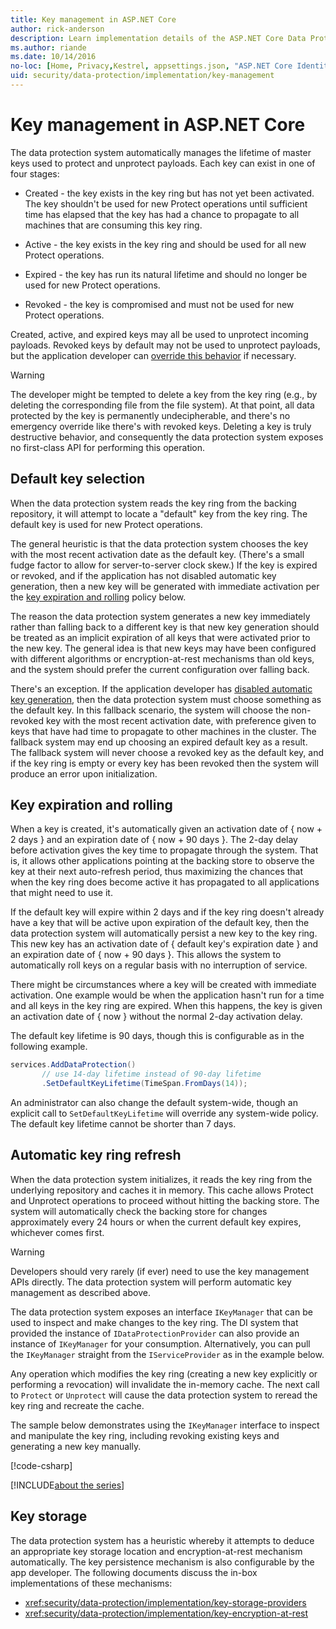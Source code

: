 ```yaml
---
title: Key management in ASP.NET Core
author: rick-anderson
description: Learn implementation details of the ASP.NET Core Data Protection key management APIs.
ms.author: riande
ms.date: 10/14/2016
no-loc: [Home, Privacy,Kestrel, appsettings.json, "ASP.NET Core Identity", cookie, Cookie, Blazor, "Blazor Server", "Blazor WebAssembly", "Identity", "Let's Encrypt", Razor, SignalR]
uid: security/data-protection/implementation/key-management
---
```

# Key management in ASP.NET Core

<a name="data-protection-implementation-key-management"></a>

The data protection system automatically manages the lifetime of master keys used to protect and unprotect payloads. Each key can exist in one of four stages:

* Created - the key exists in the key ring but has not yet been activated. The key shouldn't be used for new Protect operations until sufficient time has elapsed that the key has had a chance to propagate to all machines that are consuming this key ring.

* Active - the key exists in the key ring and should be used for all new Protect operations.

* Expired - the key has run its natural lifetime and should no longer be used for new Protect operations.

* Revoked - the key is compromised and must not be used for new Protect operations.

Created, active, and expired keys may all be used to unprotect incoming payloads. Revoked keys by default may not be used to unprotect payloads, but the application developer can [override this behavior](xref:security/data-protection/consumer-apis/dangerous-unprotect#data-protection-consumer-apis-dangerous-unprotect) if necessary.

>[!WARNING]
> The developer might be tempted to delete a key from the key ring (e.g., by deleting the corresponding file from the file system). At that point, all data protected by the key is permanently undecipherable, and there's no emergency override like there's with revoked keys. Deleting a key is truly destructive behavior, and consequently the data protection system exposes no first-class API for performing this operation.

## Default key selection

When the data protection system reads the key ring from the backing repository, it will attempt to locate a "default" key from the key ring. The default key is used for new Protect operations.

The general heuristic is that the data protection system chooses the key with the most recent activation date as the default key. (There's a small fudge factor to allow for server-to-server clock skew.) If the key is expired or revoked, and if the application has not disabled automatic key generation, then a new key will be generated with immediate activation per the [key expiration and rolling](xref:security/data-protection/implementation/key-management#data-protection-implementation-key-management-expiration) policy below.

The reason the data protection system generates a new key immediately rather than falling back to a different key is that new key generation should be treated as an implicit expiration of all keys that were activated prior to the new key. The general idea is that new keys may have been configured with different algorithms or encryption-at-rest mechanisms than old keys, and the system should prefer the current configuration over falling back.

There's an exception. If the application developer has [disabled automatic key generation](xref:security/data-protection/configuration/overview#disableautomatickeygeneration), then the data protection system must choose something as the default key. In this fallback scenario, the system will choose the non-revoked key with the most recent activation date, with preference given to keys that have had time to propagate to other machines in the cluster. The fallback system may end up choosing an expired default key as a result. The fallback system will never choose a revoked key as the default key, and if the key ring is empty or every key has been revoked then the system will produce an error upon initialization.

<a name="data-protection-implementation-key-management-expiration"></a>

## Key expiration and rolling

When a key is created, it's automatically given an activation date of { now + 2 days } and an expiration date of { now + 90 days }. The 2-day delay before activation gives the key time to propagate through the system. That is, it allows other applications pointing at the backing store to observe the key at their next auto-refresh period, thus maximizing the chances that when the key ring does become active it has propagated to all applications that might need to use it.

If the default key will expire within 2 days and if the key ring doesn't already have a key that will be active upon expiration of the default key, then the data protection system will automatically persist a new key to the key ring. This new key has an activation date of { default key's expiration date } and an expiration date of { now + 90 days }. This allows the system to automatically roll keys on a regular basis with no interruption of service.

There might be circumstances where a key will be created with immediate activation. One example would be when the application hasn't run for a time and all keys in the key ring are expired. When this happens, the key is given an activation date of { now } without the normal 2-day activation delay.

The default key lifetime is 90 days, though this is configurable as in the following example.

```csharp
services.AddDataProtection()
       // use 14-day lifetime instead of 90-day lifetime
       .SetDefaultKeyLifetime(TimeSpan.FromDays(14));
```

An administrator can also change the default system-wide, though an explicit call to `SetDefaultKeyLifetime` will override any system-wide policy. The default key lifetime cannot be shorter than 7 days.

## Automatic key ring refresh

When the data protection system initializes, it reads the key ring from the underlying repository and caches it in memory. This cache allows Protect and Unprotect operations to proceed without hitting the backing store. The system will automatically check the backing store for changes approximately every 24 hours or when the current default key expires, whichever comes first.

>[!WARNING]
> Developers should very rarely (if ever) need to use the key management APIs directly. The data protection system will perform automatic key management as described above.

The data protection system exposes an interface `IKeyManager` that can be used to inspect and make changes to the key ring. The DI system that provided the instance of `IDataProtectionProvider` can also provide an instance of `IKeyManager` for your consumption. Alternatively, you can pull the `IKeyManager` straight from the `IServiceProvider` as in the example below.

Any operation which modifies the key ring (creating a new key explicitly or performing a revocation) will invalidate the in-memory cache. The next call to `Protect` or `Unprotect` will cause the data protection system to reread the key ring and recreate the cache.

The sample below demonstrates using the `IKeyManager` interface to inspect and manipulate the key ring, including revoking existing keys and generating a new key manually.

[!code-csharp[](key-management/samples/key-management.cs)]

[!INCLUDE[about the series](~/includes/code-comments-loc.md)]

## Key storage

The data protection system has a heuristic whereby it attempts to deduce an appropriate key storage location and encryption-at-rest mechanism automatically. The key persistence mechanism is also configurable by the app developer. The following documents discuss the in-box implementations of these mechanisms:

* <xref:security/data-protection/implementation/key-storage-providers>
* <xref:security/data-protection/implementation/key-encryption-at-rest>
